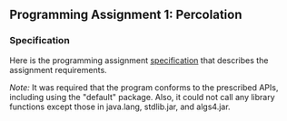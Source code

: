 ## Programming Assignment 1: Percolation

### Specification
Here is the programming assignment [specification](http://coursera.cs.princeton.edu/algs4/assignments/percolation.html) that describes the assignment requirements.

*Note:*
It was required that the program conforms to the prescribed APIs, including using the "default" package. Also, it could not call any library functions except those in java.lang, stdlib.jar, and algs4.jar. 
